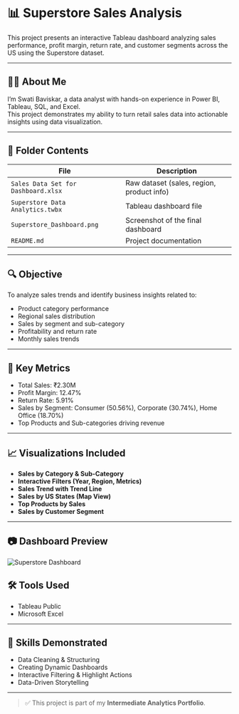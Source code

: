 # 📊 Superstore Sales Analysis

This project presents an interactive Tableau dashboard analyzing sales performance, profit margin, return rate, and customer segments across the US using the Superstore dataset.

---

## 👩‍💻 About Me

I’m Swati Baviskar, a data analyst with hands-on experience in Power BI, Tableau, SQL, and Excel.  
This project demonstrates my ability to turn retail sales data into actionable insights using data visualization.

---

## 📁 Folder Contents

| File | Description |
|------|-------------|
| `Sales Data Set for Dashboard.xlsx` | Raw dataset (sales, region, product info) |
| `Superstore Data Analytics.twbx` | Tableau dashboard file |
| `Superstore_Dashboard.png` | Screenshot of the final dashboard |
| `README.md` | Project documentation |

---

## 🔍 Objective

To analyze sales trends and identify business insights related to:

- Product category performance
- Regional sales distribution
- Sales by segment and sub-category
- Profitability and return rate
- Monthly sales trends

---

## 📌 Key Metrics

- Total Sales: ₹2.30M  
- Profit Margin: 12.47%  
- Return Rate: 5.91%  
- Sales by Segment: Consumer (50.56%), Corporate (30.74%), Home Office (18.70%)  
- Top Products and Sub-categories driving revenue

---

## 📈 Visualizations Included

- **Sales by Category & Sub-Category**
- **Interactive Filters (Year, Region, Metrics)**
- **Sales Trend with Trend Line**
- **Sales by US States (Map View)**
- **Top Products by Sales**
- **Sales by Customer Segment**

---

## 📷 Dashboard Preview

![Superstore Dashboard](Superstore_Dashboard.png)


## 🛠 Tools Used

- Tableau Public
- Microsoft Excel

---

## 🧠 Skills Demonstrated

- Data Cleaning & Structuring
- Creating Dynamic Dashboards
- Interactive Filtering & Highlight Actions
- Data-Driven Storytelling

---

> ✅ This project is part of my **Intermediate Analytics Portfolio**.
